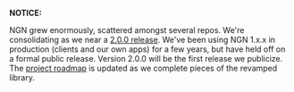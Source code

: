 **NOTICE:**

NGN grew enormously, scattered amongst several repos. We're consolidating as we near a [2.0.0 release](https://github.com/ngnjs/NGN/tree/2.0.0). We've been using NGN 1.x.x in production (clients and our own apps) for a few years, but have held off on a formal public release. Version 2.0.0 will be the first release we publicize. The [project roadmap](https://github.com/ngnjs/ngn/projects/1) is updated as we complete pieces of the revamped library.
